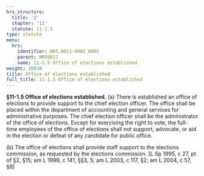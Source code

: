 ```yaml
---
hrs_structure:
  title: '2'
  chapter: '11'
  statute: 11-1.5
type: statute
menu:
  hrs:
    identifier: HRS_0011-0001_0005
    parent: HRS0011
    name: 11-1.5 Office of elections established
weight: 20010
title: Office of elections established
full_title: 11-1.5 Office of elections established
---
```

**§11-1.5 Office of elections established.** (a) There is established an office of elections to provide support to the chief election officer. The office shall be placed within the department of accounting and general services for administrative purposes. The chief election officer shall be the administrator of the office of elections. Except for exercising the right to vote, the full-time employees of the office of elections shall not support, advocate, or aid in the election or defeat of any candidate for public office.

(b) The office of elections shall provide staff support to the elections commission, as requested by the elections commission. [L Sp 1995, c 27, pt of §2, §15; am L 1999, c 141, §§3, 5; am L 2003, c 117, §2; am L 2004, c 57, §8]